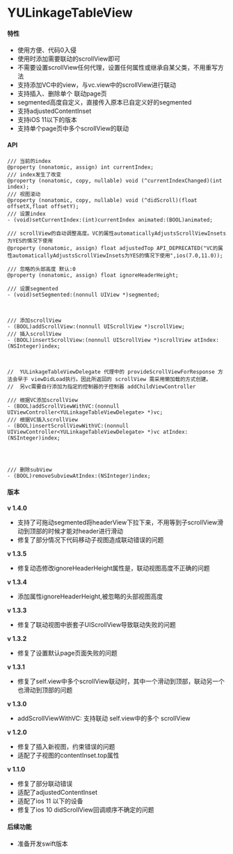 # YULinkageTableView

#### 特性
- 使用方便、代码0入侵
- 使用时添加需要联动的scrollView即可
- 不需要设置scrollView任何代理，设置任何属性或继承自某父类，不用重写方法
- 支持添加VC中的view，与vc.view中的scrollView进行联动
- 支持插入、删除单个 联动page页
- segmented高度自定义，直接传入原本已自定义好的segmented
- 支持adjustedContentInset
- 支持iOS 11以下的版本
- 支持单个page页中多个scrollView的联动

#### API

```
/// 当前的index
@property (nonatomic, assign) int currentIndex;
/// index发生了改变
@property (nonatomic, copy, nullable) void (^currentIndexChanged)(int index);
/// 视图滚动
@property (nonatomic, copy, nullable) void (^didScroll)(float offsetX,float offsetY);
/// 设置index
- (void)setCurrentIndex:(int)currentIndex animated:(BOOL)animated;

/// scrollView的自动调整高度。VC的属性automaticallyAdjustsScrollViewInsets为YES的情况下使用
@property (nonatomic, assign) float adjustedTop API_DEPRECATED("VC的属性automaticallyAdjustsScrollViewInsets为YES的情况下使用",ios(7.0,11.0));

/// 忽略的头部高度 默认:0
@property (nonatomic, assign) float ignoreHeaderHeight;

/// 设置segmented
- (void)setSegmented:(nonnull UIView *)segmented;



/// 添加scrollView
- (BOOL)addScrollView:(nonnull UIScrollView *)scrollView;
/// 插入scrollView
- (BOOL)insertScrollView:(nonnull UIScrollView *)scrollView atIndex:(NSInteger)index;



//  YULinkageTableViewDelegate 代理中的 provideScrollViewForResponse 方法会早于 viewDidLoad执行。因此所返回的 scrollView 需采用懒加载的方式创建。
//  另vc需要自行添加为指定的控制器的子控制器 addChildViewController

/// 根据VC添加scrollView
- (BOOL)addScrollViewWithVC:(nonnull UIViewController<YULinkageTableViewDelegate> *)vc;
/// 根据VC插入scrollView
- (BOOL)insertScrollViewWithVC:(nonnull UIViewController<YULinkageTableViewDelegate> *)vc atIndex:(NSInteger)index;




/// 删除subView
- (BOOL)removeSubviewAtIndex:(NSInteger)index;

```

#### 版本

**v 1.4.0**
- 支持了可拖动segmented将headerView下拉下来，不用等到子scrollView滑动到顶部的时候才能对header进行滑动
- 修复了部分情况下代码移动子视图造成联动错误的问题

**v 1.3.5**
- 修复动态修改ignoreHeaderHeight属性是，联动视图高度不正确的问题

**v 1.3.4**
- 添加属性ignoreHeaderHeight,被忽略的头部视图高度

**v 1.3.3**
- 修复了联动视图中嵌套子UIScrollView导致联动失败的问题

**v 1.3.2**
- 修复了设置默认page页面失败的问题

**v 1.3.1**
- 修复了self.view中多个scrollView联动时，其中一个滑动到顶部，联动另一个也滑动到顶部的问题

**v 1.3.0**
- addScrollViewWithVC: 支持联动 self.view中的多个 scrollView

**v 1.2.0**
- 修复了插入新视图，约束错误的问题
- 适配了子视图的contentInset.top属性

**v 1.1.0**
- 修复了部分联动错误
- 适配了adjustedContentInset
- 适配了ios 11 以下的设备
- 修复了ios 10 didScrollView回调顺序不确定的问题


#### 后续功能

- 准备开发swift版本
